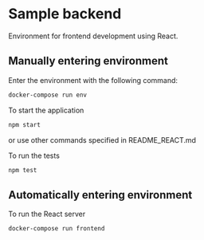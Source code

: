 # Sample backend
Environment for frontend development using React.

## Manually entering environment
Enter the environment with the following command:
```bash
docker-compose run env
```

To start the application
```bash
npm start
```
or use other commands specified in README_REACT.md

To run the tests
```bash
npm test
```

## Automatically entering environment
To run the React server
```bash
docker-compose run frontend
```
